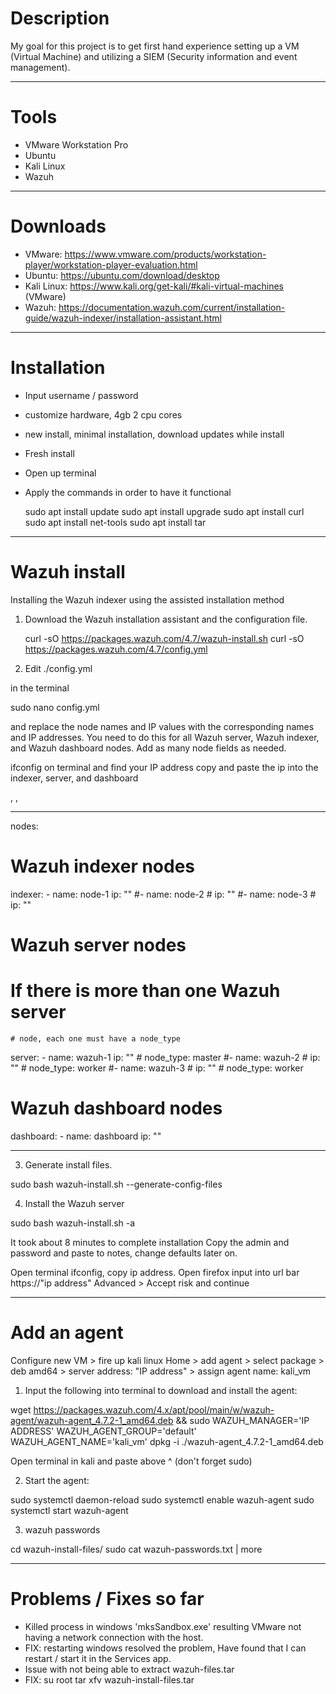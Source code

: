 # Description
My goal for this project is to get first hand experience setting up a VM (Virtual Machine) and utilizing a SIEM (Security information and event management).
_____________________________________________________________________________________________________________________________________________________________________________________________________________________
# Tools 
- VMware Workstation Pro
- Ubuntu 
- Kali Linux
- Wazuh
_____________________________________________________________________________________________________________________________________________________________________________________________________________________
#  Downloads
-  VMware:  https://www.vmware.com/products/workstation-player/workstation-player-evaluation.html
-  Ubuntu:  https://ubuntu.com/download/desktop
-  Kali Linux:  https://www.kali.org/get-kali/#kali-virtual-machines (VMware)
-  Wazuh:  https://documentation.wazuh.com/current/installation-guide/wazuh-indexer/installation-assistant.html
_____________________________________________________________________________________________________________________________________________________________________________________________________________________
# Installation 

-   Input username / password
- customize hardware, 4gb 2 cpu cores
- new install, minimal installation, download updates while install
- Fresh install
- Open up terminal
- Apply the commands in order to have it functional 

  sudo apt install update
  sudo apt install upgrade
  sudo apt install curl
  sudo apt install net-tools
  sudo apt install tar 

_____________________________________________________________________________________________________________________________________________________________________________________________________________________

#  Wazuh install

Installing the Wazuh indexer using the assisted installation method

1. Download the Wazuh installation assistant and the configuration file.
   
   curl -sO https://packages.wazuh.com/4.7/wazuh-install.sh
   curl -sO https://packages.wazuh.com/4.7/config.yml

2. Edit ./config.yml
   
in the terminal 

  sudo nano config.yml
   
   and replace the node names and IP values with the corresponding names and IP addresses.
   You need to do this for all Wazuh server, Wazuh indexer, and Wazuh dashboard nodes. Add as many node fields as needed.

ifconfig on terminal and find your IP address copy and paste the ip into the indexer, server, and dashboard 

<indexer-node-ip>, <wazuh-manager-ip>,  <dashboard-node-ip>

_____________________________________________________________________________________________________________________________________________________________________________________________________________________

   nodes:
  # Wazuh indexer nodes
  indexer:
    - name: node-1
      ip: "<indexer-node-ip>"
    #- name: node-2
    #  ip: "<indexer-node-ip>"
    #- name: node-3
    #  ip: "<indexer-node-ip>"

   # Wazuh server nodes
   # If there is more than one Wazuh server
    # node, each one must have a node_type
  server:
    - name: wazuh-1
      ip: "<wazuh-manager-ip>"
    #  node_type: master
    #- name: wazuh-2
    #  ip: "<wazuh-manager-ip>"
    #  node_type: worker
    #- name: wazuh-3
    #  ip: "<wazuh-manager-ip>"
    #  node_type: worker

  # Wazuh dashboard nodes
  dashboard:
    - name: dashboard
      ip: "<dashboard-node-ip>"
_____________________________________________________________________________________________________________________________________________________________________________________________________________________

3. Generate install files.
   
sudo bash wazuh-install.sh --generate-config-files

4. Install the Wazuh server

sudo bash wazuh-install.sh -a

It took about 8 minutes to complete installation
Copy the admin and password and paste to notes, change defaults later on.

Open terminal ifconfig, copy ip address.
Open firefox input into url bar https://"ip address"
Advanced > Accept risk and continue 

_____________________________________________________________________________________________________________________________________________________________________________________________________________________

# Add an agent

Configure new VM > fire up kali linux
Home > add agent > select package > deb amd64 > server address: "IP address" > assign agent name: kali_vm

1.  Input the following into terminal to download and install the agent:

wget https://packages.wazuh.com/4.x/apt/pool/main/w/wazuh-agent/wazuh-agent_4.7.2-1_amd64.deb && sudo WAZUH_MANAGER='IP ADDRESS' 
WAZUH_AGENT_GROUP='default' WAZUH_AGENT_NAME='kali_vm' dpkg -i ./wazuh-agent_4.7.2-1_amd64.deb

Open terminal in kali and paste above ^ (don't forget sudo)

2.  Start the agent:

sudo systemctl daemon-reload
sudo systemctl enable wazuh-agent
sudo systemctl start wazuh-agent

3. wazuh passwords
   
cd wazuh-install-files/
sudo cat wazuh-passwords.txt | more

_____________________________________________________________________________________________________________________________________________________________________________________________________________________
# Problems / Fixes so far

- Killed process in windows 'mksSandbox.exe' resulting VMware not having a network connection with the host.
- FIX: restarting windows resolved the problem, Have found that I can restart / start it in the Services app.
- Issue with not being able to extract wazuh-files.tar
- FIX:  su root tar xfv wazuh-install-files.tar



